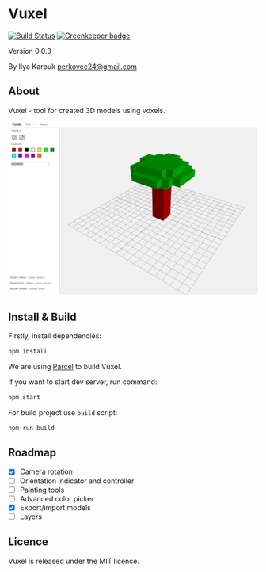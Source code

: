 # Vuxel

[![Build Status](https://travis-ci.org/Perkovec/Vuxel.svg?branch=master)](https://travis-ci.org/Perkovec/Vuxel) [![Greenkeeper badge](https://badges.greenkeeper.io/Perkovec/Vuxel.svg)](https://greenkeeper.io/)

Version 0.0.3

By Ilya Karpuk perkovec24@gmail.com

## About

Vuxel - tool for created 3D models using voxels.

![Demo](demo.png)

## Install & Build

Firstly, install dependencies:
```bash
npm install
```

We are using [Parcel](https://github.com/parcel-bundler/parcel) to build Vuxel.

If you want to start dev server, run command:
```bash
npm start
```

For build project use `build` script:
```bash
npm run build
```

## Roadmap

- [x] Camera rotation
- [ ] Orientation indicator and controller
- [ ] Painting tools
- [ ] Advanced color picker
- [x] Export/import models
- [ ] Layers

## Licence

Vuxel is released under the MIT licence. 
